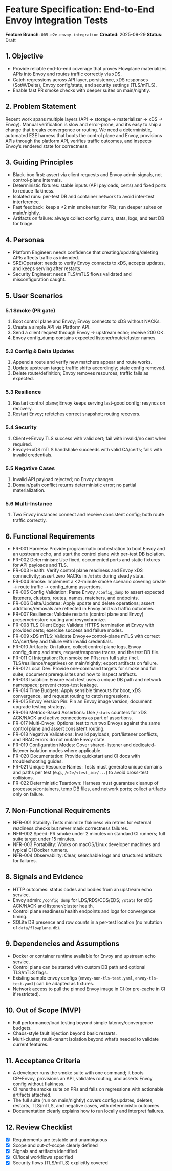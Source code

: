 # Feature Specification: End-to-End Envoy Integration Tests

**Feature Branch**: `005-e2e-envoy-integration`
**Created**: 2025-09-29
**Status**: Draft

## 1. Objective
- Provide reliable end-to-end coverage that proves Flowplane materializes APIs into Envoy and routes traffic correctly via xDS.
- Catch regressions across API layer, persistence, xDS responses (SotW/Delta), Envoy config/state, and security settings (TLS/mTLS).
- Enable fast PR smoke checks with deeper suites on main/nightly.

## 2. Problem Statement
Recent work spans multiple layers (API → storage → materializer → xDS → Envoy). Manual verification is slow and error-prone, and it’s easy to ship a change that breaks convergence or routing. We need a deterministic, automated E2E harness that boots the control plane and Envoy, provisions APIs through the platform API, verifies traffic outcomes, and inspects Envoy’s rendered state for correctness.

## 3. Guiding Principles
- Black-box first: assert via client requests and Envoy admin signals, not control-plane internals.
- Deterministic fixtures: stable inputs (API payloads, certs) and fixed ports to reduce flakiness.
- Isolated runs: per-test DB and container network to avoid inter-test interference.
- Fast feedback: keep a <2 min smoke test for PRs; run deeper suites on main/nightly.
- Artifacts on failure: always collect config_dump, stats, logs, and test DB for triage.

## 4. Personas
- Platform Engineer: needs confidence that creating/updating/deleting APIs affects traffic as intended.
- SRE/Operator: needs to verify Envoy connects to xDS, accepts updates, and keeps serving after restarts.
- Security Engineer: needs TLS/mTLS flows validated and misconfiguration caught.

## 5. User Scenarios
### 5.1 Smoke (PR gate)
1. Boot control plane and Envoy; Envoy connects to xDS without NACKs.
2. Create a simple API via Platform API.
3. Send a client request through Envoy → upstream echo; receive 200 OK.
4. Envoy config_dump contains expected listener/route/cluster names.

### 5.2 Config & Delta Updates
1. Append a route and verify new matchers appear and route works.
2. Update upstream target; traffic shifts accordingly; stale config removed.
3. Delete route/definition; Envoy removes resources; traffic fails as expected.

### 5.3 Resilience
1. Restart control plane; Envoy keeps serving last-good config; resyncs on recovery.
2. Restart Envoy; refetches correct snapshot; routing recovers.

### 5.4 Security
1. Client↔Envoy TLS success with valid cert; fail with invalid/no cert when required.
2. Envoy↔xDS mTLS handshake succeeds with valid CA/certs; fails with invalid credentials.

### 5.5 Negative Cases
1. Invalid API payload rejected; no Envoy changes.
2. Domain/path conflict returns deterministic error; no partial materialization.

### 5.6 Multi-Instance
1. Two Envoy instances connect and receive consistent config; both route traffic correctly.

## 6. Functional Requirements
- FR-001 Harness: Provide programmatic orchestration to boot Envoy and an upstream echo, and start the control plane with per-test DB isolation.
- FR-002 Determinism: Use fixed, documented ports and static fixtures for API payloads and TLS.
- FR-003 Health: Verify control plane readiness and Envoy xDS connectivity; assert zero NACKs in `/stats` during steady state.
- FR-004 Smoke: Implement a <2-minute smoke scenario covering create → route traffic → config_dump assertions.
- FR-005 Config Validation: Parse Envoy `/config_dump` to assert expected listeners, clusters, routes, names, matchers, and endpoints.
- FR-006 Delta/Updates: Apply update and delete operations; assert additions/removals are reflected in Envoy and via traffic outcomes.
- FR-007 Resilience: Validate restarts (control plane and Envoy) preserve/restore routing and resynchronize.
- FR-008 TLS Client Edge: Validate HTTPS termination at Envoy with provided certs; exercise success and failure modes.
- FR-009 xDS mTLS: Validate Envoy↔control-plane mTLS with correct CA/cert/key and failure with invalid credentials.
- FR-010 Artifacts: On failure, collect control plane logs, Envoy config_dump and stats, request/response traces, and the test DB file.
- FR-011 CI Integration: Run smoke on PRs; run full suite (incl. TLS/resilience/negatives) on main/nightly; export artifacts on failure.
- FR-012 Local Dev: Provide one-command targets for smoke and full suite; document prerequisites and how to inspect artifacts.
- FR-013 Isolation: Ensure each test uses a unique DB path and network namespace; prevent cross-test leakage.
- FR-014 Time Budgets: Apply sensible timeouts for boot, xDS convergence, and request routing to catch regressions.
- FR-015 Envoy Version Pin: Pin an Envoy image version; document upgrade testing strategy.
- FR-016 Metrics-Based Assertions: Use `/stats` counters for xDS ACK/NACK and active connections as part of assertions.
- FR-017 Multi-Envoy: Optional test to run two Envoys against the same control plane and assert consistent routing.
- FR-018 Negative Validations: Invalid payloads, port/listener conflicts, and RBAC errors do not mutate Envoy state.
- FR-019 Configuration Modes: Cover shared-listener and dedicated-listener isolation modes where applicable.
- FR-020 Documentation: Provide quickstart and CI docs with troubleshooting guides.
- FR-021 Unique Resource Names: Tests must generate unique domains and paths per test (e.g., `/e2e/<test_id>/...`) to avoid cross-test collisions.
- FR-022 Deterministic Teardown: Harness must guarantee cleanup of processes/containers, temp DB files, and network ports; collect artifacts only on failure.

## 7. Non-Functional Requirements
- NFR-001 Stability: Tests minimize flakiness via retries for external readiness checks but never mask correctness failures.
- NFR-002 Speed: PR smoke under 2 minutes on standard CI runners; full suite target under 15 minutes.
- NFR-003 Portability: Works on macOS/Linux developer machines and typical CI Docker runners.
- NFR-004 Observability: Clear, searchable logs and structured artifacts for failures.

## 8. Signals and Evidence
- HTTP outcomes: status codes and bodies from an upstream echo service.
- Envoy admin: `/config_dump` for LDS/RDS/CDS/EDS; `/stats` for xDS ACK/NACK and listener/cluster health.
- Control plane readiness/health endpoints and logs for convergence timing.
- SQLite DB presence and row counts in a per-test location (no mutation of `data/flowplane.db`).

## 9. Dependencies and Assumptions
- Docker or container runtime available for Envoy and upstream echo service.
- Control plane can be started with custom DB path and optional TLS/mTLS flags.
- Existing sample envoy configs (`envoy-non-tls-test.yaml`, `envoy-tls-test.yaml`) can be adapted as fixtures.
- Network access to pull the pinned Envoy image in CI (or pre-cache in CI if restricted).

## 10. Out of Scope (MVP)
- Full performance/load testing beyond simple latency/convergence budgets.
- Chaos-style fault injection beyond basic restarts.
- Multi-cluster, multi-tenant isolation beyond what’s needed to validate current features.

## 11. Acceptance Criteria
- A developer runs the smoke suite with one command; it boots CP+Envoy, provisions an API, validates routing, and asserts Envoy config without flakiness.
- CI runs the smoke suite on PRs and fails on regressions with actionable artifacts attached.
- The full suite (run on main/nightly) covers config updates, deletes, restarts, TLS/mTLS, and negative cases, with deterministic outcomes.
- Documentation clearly explains how to run locally and interpret failures.

## 12. Review Checklist
- [x] Requirements are testable and unambiguous
- [x] Scope and out-of-scope clearly defined
- [x] Signals and artifacts identified
- [x] CI/local workflows specified
- [x] Security flows (TLS/mTLS) explicitly covered
